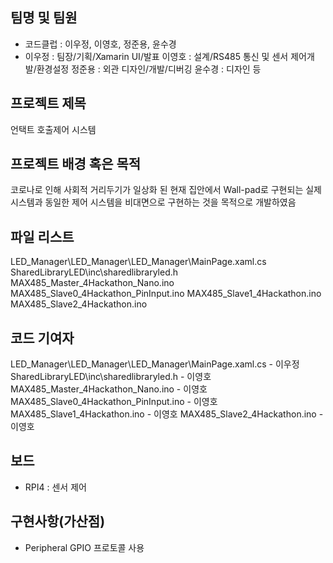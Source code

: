 ## 팀명 및 팀원 
* 코드클럽 : 이우정, 이영호, 정준용, 윤수경
* 이우정 : 팀장/기획/Xamarin UI/발표
  이영호 : 설계/RS485 통신 및 센서 제어개발/환경설정
  정준용 : 외관 디자인/개발/디버깅
  윤수경 : 디자인 등


## 프로젝트 제목
언택트 호출제어 시스템


## 프로젝트 배경 혹은 목적 
코로나로 인해 사회적 거리두기가 일상화 된 현재 집안에서 Wall-pad로 구현되는 실제 시스템과 동일한 제어 시스템을 비대면으로 구현하는 것을 목적으로 개발하였음


## 파일 리스트
LED_Manager\LED_Manager\LED_Manager\MainPage.xaml.cs
SharedLibraryLED\inc\sharedlibraryled.h
MAX485_Master_4Hackathon_Nano.ino
MAX485_Slave0_4Hackathon_PinInput.ino
MAX485_Slave1_4Hackathon.ino
MAX485_Slave2_4Hackathon.ino

## 코드 기여자
LED_Manager\LED_Manager\LED_Manager\MainPage.xaml.cs - 이우정
SharedLibraryLED\inc\sharedlibraryled.h - 이영호
MAX485_Master_4Hackathon_Nano.ino - 이영호
MAX485_Slave0_4Hackathon_PinInput.ino - 이영호
MAX485_Slave1_4Hackathon.ino - 이영호
MAX485_Slave2_4Hackathon.ino - 이영호

## 보드
* RPI4 : 센서 제어

## 구현사항(가산점) 
* Peripheral GPIO 프로토콜 사용